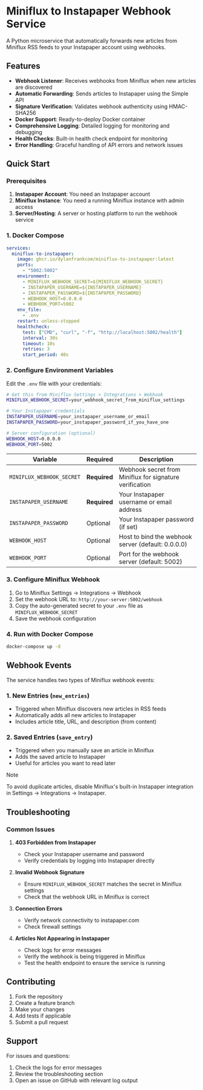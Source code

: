 # Miniflux to Instapaper Webhook Service

A Python microservice that automatically forwards new articles from Miniflux RSS feeds to your Instapaper account using webhooks.

## Features

- **Webhook Listener**: Receives webhooks from Miniflux when new articles are discovered
- **Automatic Forwarding**: Sends articles to Instapaper using the Simple API
- **Signature Verification**: Validates webhook authenticity using HMAC-SHA256
- **Docker Support**: Ready-to-deploy Docker container
- **Comprehensive Logging**: Detailed logging for monitoring and debugging
- **Health Checks**: Built-in health check endpoint for monitoring
- **Error Handling**: Graceful handling of API errors and network issues

## Quick Start

### Prerequisites

1. **Instapaper Account**: You need an Instapaper account
2. **Miniflux Instance**: You need a running Miniflux instance with admin access
3. **Server/Hosting**: A server or hosting platform to run the webhook service

### 1. Docker Compose

```yaml
services:
  miniflux-to-instapaper:
    image: ghcr.io/dylanfrankcom/miniflux-to-instapaper:latest
    ports:
      - "5002:5002"
    environment:
      - MINIFLUX_WEBHOOK_SECRET=${MINIFLUX_WEBHOOK_SECRET}
      - INSTAPAPER_USERNAME=${INSTAPAPER_USERNAME}
      - INSTAPAPER_PASSWORD=${INSTAPAPER_PASSWORD}
      - WEBHOOK_HOST=0.0.0.0
      - WEBHOOK_PORT=5002
    env_file:
      - .env
    restart: unless-stopped
    healthcheck:
      test: ["CMD", "curl", "-f", "http://localhost:5002/health"]
      interval: 30s
      timeout: 10s
      retries: 3
      start_period: 40s
```

### 2. Configure Environment Variables

Edit the `.env` file with your credentials:

```bash
# Get this from Miniflux Settings > Integrations > Webhook
MINIFLUX_WEBHOOK_SECRET=your_webhook_secret_from_miniflux_settings

# Your Instapaper credentials
INSTAPAPER_USERNAME=your_instapaper_username_or_email
INSTAPAPER_PASSWORD=your_instapaper_password_if_you_have_one

# Server configuration (optional)
WEBHOOK_HOST=0.0.0.0
WEBHOOK_PORT=5002
```

| Variable | Required | Description |
|----------|----------|-------------|
| `MINIFLUX_WEBHOOK_SECRET` | **Required** | Webhook secret from Miniflux for signature verification |
| `INSTAPAPER_USERNAME` | **Required** | Your Instapaper username or email address |
| `INSTAPAPER_PASSWORD` | Optional | Your Instapaper password (if set) |
| `WEBHOOK_HOST` | Optional | Host to bind the webhook server (default: 0.0.0.0) |
| `WEBHOOK_PORT` | Optional | Port for the webhook server (default: 5002) |

### 3. Configure Miniflux Webhook

1. Go to Miniflux Settings → Integrations → Webhook
2. Set the webhook URL to: `http://your-server:5002/webhook`
3. Copy the auto-generated secret to your `.env` file as `MINIFLUX_WEBHOOK_SECRET`
4. Save the webhook configuration

### 4. Run with Docker Compose

```bash
docker-compose up -d
```

## Webhook Events

The service handles two types of Miniflux webhook events:

### 1. New Entries (`new_entries`)

- Triggered when Miniflux discovers new articles in RSS feeds
- Automatically adds all new articles to Instapaper
- Includes article title, URL, and description (from content)

### 2. Saved Entries (`save_entry`)

- Triggered when you manually save an article in Miniflux
- Adds the saved article to Instapaper
- Useful for articles you want to read later

> [!NOTE]
> To avoid duplicate articles, disable Miniflux's built-in Instapaper integration in Settings → Integrations → Instapaper.

## Troubleshooting

### Common Issues

1. **403 Forbidden from Instapaper**
   - Check your Instapaper username and password
   - Verify credentials by logging into Instapaper directly

2. **Invalid Webhook Signature**
   - Ensure `MINIFLUX_WEBHOOK_SECRET` matches the secret in Miniflux settings
   - Check that the webhook URL in Miniflux is correct

3. **Connection Errors**
   - Verify network connectivity to instapaper.com
   - Check firewall settings

4. **Articles Not Appearing in Instapaper**
   - Check logs for error messages
   - Verify the webhook is being triggered in Miniflux
   - Test the health endpoint to ensure the service is running

## Contributing

1. Fork the repository
2. Create a feature branch
3. Make your changes
4. Add tests if applicable
5. Submit a pull request

## Support

For issues and questions:

1. Check the logs for error messages
2. Review the troubleshooting section
3. Open an issue on GitHub with relevant log output
